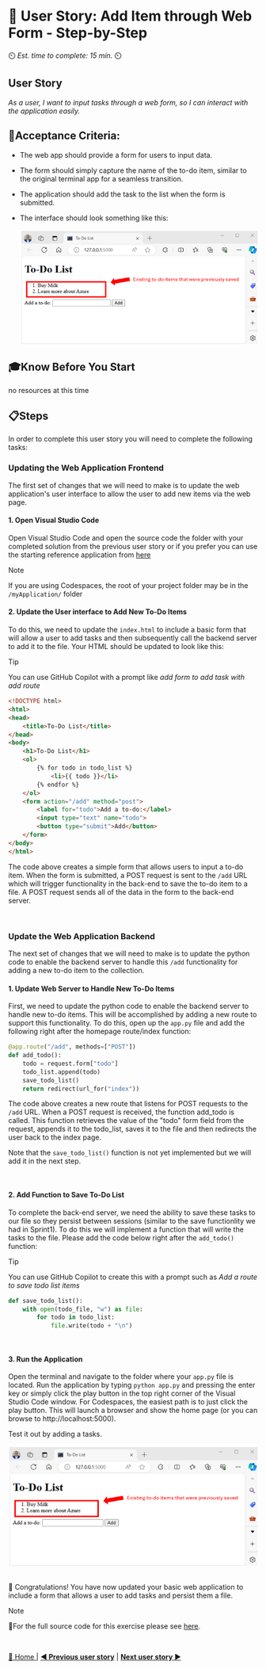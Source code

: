 # 📖 User Story: Add Item through Web Form - Step-by-Step
⏲️ _Est. time to complete: 15 min._ ⏲️

## User Story

*As a user, I want to input tasks through a web form, so I can interact with the application easily.*

## 🎯Acceptance Criteria:
- The web app should provide a form for users to input data.
- The form should simply capture the name of the to-do item, similar to the original terminal app for a seamless transition.
- The application should add the task to the list when the form is submitted.
- The interface should look something like this:

    ![outcome1](/Track_1_ToDo_App/Sprint-02%20-%20Web%20Application/images/outcome-S02-f01-US02.png)

## 🎓Know Before You Start
no resources at this time

## 📋Steps

In order to complete this user story you will need to complete the following tasks:

### Updating the Web Application Frontend
The first set of changes that we will need to make is to update the web application's user interface to allow the user to add new items via the web page.

#### 1. Open Visual Studio Code
Open Visual Studio Code and open the source code the folder with your completed solution from the previous user story or if you prefer you can use the starting reference application from [here](/Track_1_ToDo_App/Sprint-02%20-%20Web%20Application/src/app-s02-f01-us01/)

> [!NOTE]
> If you are using Codespaces, the root of your project folder may be in the `/myApplication/` folder

#### 2. Update the User interface to Add New To-Do Items
To do this, we need to update the `index.html` to include a basic form that will allow a user to add tasks and then subsequently call the backend server to add it to the file. Your HTML should be updated to look like this:

>[!TIP]
>You can use GitHub Copilot with a prompt like *add form to add task with add route*

```html
<!DOCTYPE html>
<html>
<head>
    <title>To-Do List</title>
</head>
<body>
    <h1>To-Do List</h1>
    <ol>
        {% for todo in todo_list %}
            <li>{{ todo }}</li>
        {% endfor %}
    </ol>
    <form action="/add" method="post">
        <label for="todo">Add a to-do:</label>
        <input type="text" name="todo">
        <button type="submit">Add</button>
    </form>
</body>
</html>
```
The code above creates a simple form that allows users to input a to-do item. When the form is submitted, a POST request is sent to the `/add` URL which will trigger functionality in the back-end to save the to-do item to a file.  A POST request sends all of the data in the form to the back-end server.

<br/>

### Update the Web Application Backend
The next set of changes that we will need to make is to update the python code to enable the backend server to handle this `/add` functionality for adding a new to-do item to the collection.


#### 1. Update Web Server to Handle New To-Do Items
First, we need to update the python code to enable the backend server to handle new to-do items. This will be accomplished by adding a new route to support this functionality. To do this, open up the `app.py` file and add the following right after the homepage route/index function:

```python
@app.route("/add", methods=["POST"])
def add_todo():
    todo = request.form["todo"]
    todo_list.append(todo)
    save_todo_list()
    return redirect(url_for("index"))
```

The code above creates a new route that listens for POST requests to the `/add` URL. When a POST request is received, the function add_todo is called. This function retrieves the value of the "todo" form field from the request, appends it to the todo_list, saves it to the file and then redirects the user back to the index page.

Note that the `save_todo_list()` function is not yet implemented but we will add it in the next step.

<br/>

#### 2. Add Function to Save To-Do List
To complete the back-end server, we need the ability to save these tasks to our file so they persist between sessions (similar to the save functionlity we had in Sprint1). To do this we will implement a function that will write the tasks to the file.  Please add the code below right after the `add_todo()` function:

>[!TIP]
>You can use GitHub Copilot to create this with a prompt such as *Add a route to save todo list items*

```python
def save_todo_list():
    with open(todo_file, "w") as file:
        for todo in todo_list:
            file.write(todo + "\n")
```

<br/>

#### 3. Run the Application
Open the terminal and navigate to the folder where your `app.py` file is located. Run the application by typing `python app.py` and pressing the enter key or simply click the play button in the top right corner of the Visual Studio Code window.  For Codespaces, the easiest path is to just click the play button.   This will launch a browser and show the home page (or you can browse to http://localhost:5000).

Test it out by adding a tasks.
    
![RunApp-S2-F1-US02-01](/Track_1_ToDo_App/Sprint-02%20-%20Web%20Application/images/outcome-S02-f01-US02.png)


<br/>
🎉 Congratulations! You have now updated your basic web application to include a form that allows a user to add tasks and persist them a file.

<br/>

> [!NOTE]
> 📄For the full source code for this exercise please see [here](/Track_1_ToDo_App/Sprint-02%20-%20Web%20Application/src/app-s02-f01-us02/).

<br/>

[🔼 Home ](/Track_1_ToDo_App/README.md) | [**◀ Previous user story**](User%20Story%201%20-%20Convert%20To%20Web%20App.md) | [**Next user story** ▶](User%20Story%203%20-%20Remove%20Item%20through%20Web%20Form.md)





